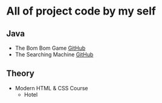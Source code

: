 # All of project code by my self
## Java
* The Bom Bom Game [GitHub](http://github.com)
* The Searching Machine [GitHub](http://github.com)
## Theory
* Modern HTML & CSS Course 
  * Hotel

